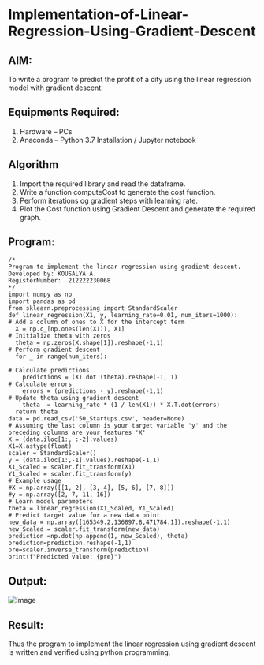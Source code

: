 # Implementation-of-Linear-Regression-Using-Gradient-Descent

## AIM:
To write a program to predict the profit of a city using the linear regression model with gradient descent.

## Equipments Required:
1. Hardware – PCs
2. Anaconda – Python 3.7 Installation / Jupyter notebook

## Algorithm
1. Import the required library and read the dataframe.
2. Write a function computeCost to generate the cost function.
3. Perform iterations og gradient steps with learning rate.
4. Plot the Cost function using Gradient Descent and generate the required graph.


## Program:
```
/*
Program to implement the linear regression using gradient descent.
Developed by: KOUSALYA A.
RegisterNumber:  212222230068
*/
import numpy as np
import pandas as pd
from sklearn.preprocessing import StandardScaler
def linear_regression(X1, y, learning_rate=0.01, num_iters=1000):
# Add a column of ones to X for the intercept term 
  X = np.c_[np.ones(len(X1)), X1]
# Initialize theta with zeros
  theta = np.zeros(X.shape[1]).reshape(-1,1)
# Perform gradient descent 
  for _ in range(num_iters):

# Calculate predictions 
    predictions = (X).dot (theta).reshape(-1, 1)
# Calculate errors
    errors = (predictions - y).reshape(-1,1)
# Update theta using gradient descent 
    theta -= learning_rate * (1 / len(X1)) * X.T.dot(errors)
  return theta
data = pd.read_csv('50_Startups.csv', header=None)
# Assuming the last column is your target variable 'y' and the preceding columns are your features 'X' 
X = (data.iloc[1:, :-2].values)
X1=X.astype(float)
scaler = StandardScaler()
y = (data.iloc[1:,-1].values).reshape(-1,1)
X1_Scaled = scaler.fit_transform(X1)
Y1_Scaled = scaler.fit_transform(y)
# Example usage
#X = np.array([[1, 2], [3, 4], [5, 6], [7, 8]])
#y = np.array([2, 7, 11, 16])
# Learn model parameters
theta = linear_regression(X1_Scaled, Y1_Scaled)
# Predict target value for a new data point
new_data = np.array([165349.2,136897.8,471784.1]).reshape(-1,1)
new_Scaled = scaler.fit_transform(new_data)
prediction =np.dot(np.append(1, new_Scaled), theta)
prediction=prediction.reshape(-1,1)
pre=scaler.inverse_transform(prediction)
print(f"Predicted value: {pre}")
```

## Output:

![image](https://github.com/Kousalya22008930/Implementation-of-Linear-Regression-Using-Gradient-Descent/assets/119389108/7c97fc05-1b81-4db3-85db-96cb50663b89)

## Result:
Thus the program to implement the linear regression using gradient descent is written and verified using python programming.
